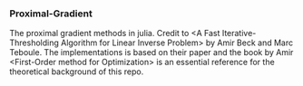 ### **Proximal-Gradient**
The proximal gradient methods in julia. Credit to \<A Fast Iterative-Thresholding Algorithm for Linear Inverse Problem\> by Amir Beck and Marc Teboule. The implementations is based on their paper and the book by Amir \<First-Order method for Optimization\> is an essential reference for the theoretical background of this repo. 




